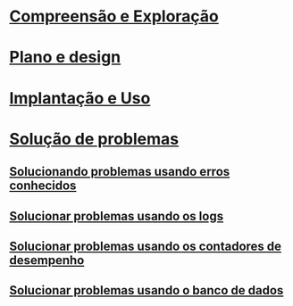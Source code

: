 # [Compreensão e Exploração](/advanced-threat-analytics/understand-explore/what-is-ata)
# [Plano e design](/advanced-threat-analytics/plan-design/ata-capacity-planning)
# [Implantação e Uso](/advanced-threat-analytics/deploy-use/install-ata)
# [Solução de problemas](troubleshooting-ata-using-logs.md)
## [Solucionando problemas usando erros conhecidos](troubleshooting-ata-known-errors.md)
## [Solucionar problemas usando os logs](troubleshooting-ata-using-logs.md)
## [Solucionar problemas usando os contadores de desempenho](troubleshooting-ata-using-perf-counters.md)
## [Solucionar problemas usando o banco de dados](troubleshooting-ata-using-ata-database.md)


<!--HONumber=Jun16_HO4-->


